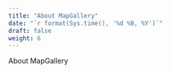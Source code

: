 ```yaml
---
title: "About MapGallery"
date: "`r format(Sys.time(), '%d %B, %Y')`"
draft: false
weight: 6
---
```

About MapGallery
